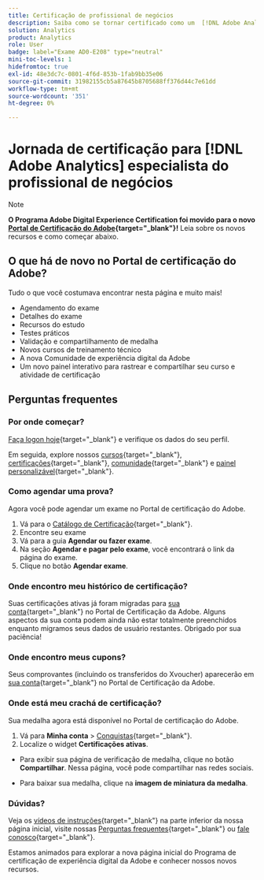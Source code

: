 ```yaml
---
title: Certificação de profissional de negócios
description: Saiba como se tornar certificado como um  [!DNL Adobe Analytics] especialista em prática de negócios
solution: Analytics
product: Analytics
role: User
badge: label="Exame AD0-E208" type="neutral"
mini-toc-levels: 1
hidefromtoc: true
exl-id: 48e3dc7c-0801-4f6d-853b-1fab9bb35e06
source-git-commit: 31982155cb5a87645b8705688ff376d44c7e61dd
workflow-type: tm+mt
source-wordcount: '351'
ht-degree: 0%

---
```


# Jornada de certificação para [!DNL Adobe Analytics] especialista do profissional de negócios

>[!NOTE]
>
>**O Programa Adobe Digital Experience Certification foi movido para o novo [Portal de Certificação do Adobe](https://certification.adobe.com/){target="_blank"}!** Leia sobre os novos recursos e como começar abaixo.

## O que há de novo no Portal de certificação do Adobe?

Tudo o que você costumava encontrar nesta página e muito mais!

* Agendamento do exame
* Detalhes do exame
* Recursos do estudo
* Testes práticos
* Validação e compartilhamento de medalha
* Novos cursos de treinamento técnico
* A nova Comunidade de experiência digital da Adobe
* Um novo painel interativo para rastrear e compartilhar seu curso e atividade de certificação

## Perguntas frequentes

### Por onde começar?

[Faça logon hoje](https://certification.adobe.com/){target="_blank"} e verifique os dados do seu perfil.

Em seguida, explore nossos [cursos](https://certification.adobe.com/courses/?/courses){target="_blank"}, [certificações](https://certification.adobe.com/certifications){target="_blank"}, [comunidade](https://certification.adobe.com/community/){target="_blank"} e [painel personalizável](https://certification.adobe.com/user/dashboard){target="_blank"}.

### Como agendar uma prova?

Agora você pode agendar um exame no Portal de certificação do Adobe.

1. Vá para o [Catálogo de Certificação](https://certification.adobe.com/certifications){target="_blank"}.
2. Encontre seu exame
3. Vá para a guia **Agendar ou fazer exame**.
4. Na seção **Agendar e pagar pelo exame**, você encontrará o link da página do exame.
5. Clique no botão **Agendar exame**.

### Onde encontro meu histórico de certificação?

Suas certificações ativas já foram migradas para [sua conta](https://certification.adobe.com/user/certifications){target="_blank"} no Portal de Certificação da Adobe. Alguns aspectos da sua conta podem ainda não estar totalmente preenchidos enquanto migramos seus dados de usuário restantes. Obrigado por sua paciência!

### Onde encontro meus cupons?

Seus comprovantes (incluindo os transferidos do Xvoucher) aparecerão em [sua conta](https://certification.adobe.com/user/purchases){target="_blank"} no Portal de Certificação da Adobe.

### Onde está meu crachá de certificação?

Sua medalha agora está disponível no Portal de certificação do Adobe.

1. Vá para **Minha conta** > [Conquistas](https://certification.adobe.com/user/achievements?%2Fuser%2Fachievements){target="_blank"}.
2. Localize o widget **Certificações ativas**.

* Para exibir sua página de verificação de medalha, clique no botão **Compartilhar**. Nessa página, você pode compartilhar nas redes sociais.

* Para baixar sua medalha, clique na **imagem de miniatura da medalha**.

### Dúvidas?

Veja os [vídeos de instruções](https://certification.adobe.com/#){target="_blank"} na parte inferior da nossa página inicial, visite nossas [Perguntas frequentes](https://certification.adobe.com/support/faq){target="_blank"} ou [fale conosco](https://certification.adobe.com/support/contactus){target="_blank"}.

Estamos animados para explorar a nova página inicial do Programa de certificação de experiência digital da Adobe e conhecer nossos novos recursos.
